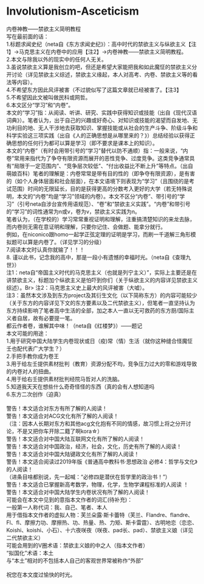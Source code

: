 # Involutionism-Asceticism
内卷神教——禁欲主义简明教程<br>
写在最前面的话：<br>
1.标题求闻史纪（neta自《东方求闻史纪》）：高中时代的禁欲主义与纵欲主义【注1】→马克思主义在内卷中的应用【注2】→内卷神教——禁欲主义简明教程。<br>
2.本文与除我以外的现实中的任何人无关。<br>
3.虽说禁欲主义算是我创立的吧，但还是希望大家能把我和如此魔怔的禁欲主义分开讨论（详见禁欲主义综述，禁欲主义缘起，本人对高考、内卷、禁欲主义等的看法等内容）。<br>
4.不希望东方因此风评被害（不过貌似写了这篇文章就已经被害了。【注3】<br>
5.不希望因此文被叫做民科或网哲。<br>
6.本文区分“学习”和“内卷”。<br>
本文的“学习”指：从阅读、听讲、研究、实践中获得知识或技能（出自《现代汉语词典》）。笔者认为，出于自己的兴趣或好奇心、对知识或技能的渴望而自发地、无功利目的地、无人干涉地去获取知识、掌握技能或从社会的生产斗争、阶级斗争和科学实验这三项实践（出自《人的正确思想是从哪里来的？》）总结经验以获得正确思想的任何行为都可以算是学习（即不要求是课本上的知识）。<br>
本文的“内卷”（有时会用带引号的“学习”替代以防不通顺）指：一般来说，“内卷”常用来指代为了争夺有限资源而展开的恶性竞争、过度竞争。这类竞争通常具有“局限于一定范围内”、“竞争层次较低”、“付出收益比不断上升”等特点。（出自萌娘百科）笔者的理解是：内卷常常是带有目的性的（即争夺有限资源），是有害的（如个人身体层面和社会层面），在本文语境下则表现为“学习”（且围绕的是考试范围）时间的无限延长，目的是获得更高的分数考入更好的大学（若无特殊说明，本文的“内卷”均是“学习”领域的内卷）。本文不区分“内卷”、带引号的“学习”（引号neta自涉台宣传用语规范）、“卷”和“禁欲主义实践”。“内卷”和带引号的“学习”的词性通常为n或v，卷为v，禁欲主义实践为n。<br>
笔者认为，（在学校的）学习常常重视证明和理解，注重搞清楚知识的来龙去脉，而内卷则无需在意证明和理解，只要你记住、会做题、能拿分就行。<br>
例如，在niconico跟homo一起学正弦定理的证明是学习，而刷一千道解三角形模拟题可以算是内卷了。（详见学习的分级）<br>
7.阅读本文时认真你就输了！！！<br>
8. 谨以此书，记念我的高中，那是一段小有遗憾的幸福时光。（neta自《查理九世》）<br>
注1：neta自“帝国主义时代的马克思主义（也就是列宁主义）”，实际上主要还是在讲禁欲主义，标题加个纵欲主义是怕吓到你们（关于纵欲主义的内容详见禁欲主义综述）。Br>
注2：马克思主义史上最大的风评被害（大嘘）。<br>
注3：虽然本文涉及到东方project及其衍生文化（以下简称东方）的内容可能较少（关于东方的内容详见下文的东方要素以及二代禁欲主义），但笔者一直坚持认为东方持续影响了笔者高中生活的全部，加之本人一直以无可救药的东方厨/国际主义者自居，故有必要提一笔。<br>
都云作者卷，谁解其中味！（neta自《红楼梦》）——题记<br>
本文可能的用途：<br>
1.用于研究中国大陆学生内卷现状或日（疫)常（情）生活（就你这种缝合怪魔怔壬也配代表广大学生？）<br>
2.手把手教你成为卷王<br>
3.用于给左壬提供素材批判（教育）资源分配不均，竞争压力过大的零和游戏导致的内卷对人的扭曲。<br>
4.用于给右壬提供素材批判经院马哲对人的洗脑。<br>
5.知道我天天在想些什么奇奇怪怪的东西（真的会有人想知道吗<br>
6.东方二次创作（迫真）<br>
<br>
警告！本文适合对东方有所了解的人阅读！<br>
警告！本文适合对ACG文化有所了解的人阅读！<br>
（注：因本人长期对东方和其他acg文化抱有不同的情感，故习惯上将之分开讨论，不是又把你车开除二籍了啊kora☆）<br>
警告！本文适合对中国大陆互联网文化有所了解的人阅读！<br>
警告！本文适合对中国政治，经济，社会，文化，历史有所了解的人阅读！<br>
警告！本文适合对中国大陆键政文化有所了解的人阅读！<br>
警告！本文适合阅读过2019年版《普通高中教科书·思想政治 必修4：哲学与文化》的人阅读！<br>
（进条目啥都别说，先一起喊：“必修四是潜伏在哲学里的政治书！”）<br>
警告！本文适合已掌握新高考数学，物理，化学，生物学课程标准的人阅读 ！<br>
警告！本文适合对中国大陆学生内卷状况有所了解的人阅读！<br>
可能会在本文中见到的意指本文作者的词汇(待补充)：<br>
一般第一人称代词：我、自己、笔者、本人<br>
用于借指本文作者的虚拟人物：芙兰朵露·斯卡蕾特（芙兰、Flandre、flandre、Fl、fl、摩擦力功、摩擦热、功、热量、热、力矩、斯卡雷霆）、古明地恋（恋恋、Koishi、koishi、小石）、十六夜咲夜（咲夜、pad长、pad）、禁欲主义娘（详见二代禁欲主义）<br>
可能会用到的V圈术语：禁欲主义娘的中之人（指本文作者）<br>
“拟国化”术语：本土<br>
与“本土”相对的不包括本人自己的客观世界常被称作“外部”<br>
<br>
祝您在本文度过愉快的时光。<br>
